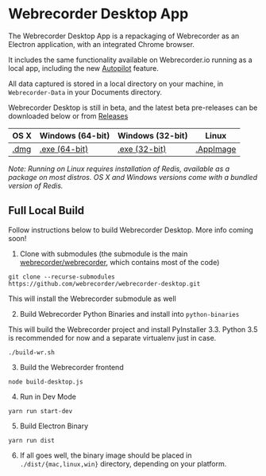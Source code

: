 # Webrecorder Desktop App

The Webrecorder Desktop App is a repackaging of Webrecorder as an Electron application, with an integrated
Chrome browser.

It includes the same functionality available on Webrecorder.io running as a local app, including the
new [Autopilot](https://blog.webrecorder.io/2019/08/07/autopilot.html) feature.

All data captured is stored in a local directory on your machine, in `Webrecorder-Data` in your Documents directory.

Webrecorder Desktop is still in beta, and the latest beta pre-releases can be downloaded below or from [Releases](https://github.com/webrecorder/webrecorder-desktop/releases)

| OS X | Windows (64-bit) | Windows (32-bit) | Linux |
| --- | --- | --- | --- |
| [.dmg](https://github.com/webrecorder/webrecorder-desktop/releases/download/v1.7.0-beta.4/webrecorder-1.7.0-beta.4.dmg) | [.exe (64-bit)](https://github.com/webrecorder/webrecorder-desktop/releases/download/v1.7.0-beta.4/webrecorder-win-x86_64-1.7.0-beta.4.exe) | [.exe (32-bit)](https://github.com/webrecorder/webrecorder-desktop/releases/download/v1.7.0-beta.4/webrecorder-win-x86-1.7.0-beta.4.exe) | [.AppImage](https://github.com/webrecorder/webrecorder-desktop/releases/download/v1.7.0-beta.4/webrecorder-1.7.0-beta.4.AppImage) |

*Note: Running on Linux requires installation of Redis, available as a package on most distros.
OS X and Windows versions come with a bundled version of Redis.*


## Full Local Build

Follow instructions below to build Webrecorder Desktop. More info coming soon!

1) Clone with submodules (the submodule is the main [webrecorder/webrecorder](https://github.com/webrecorder), which contains most of the code)

```
git clone --recurse-submodules https://github.com/webrecorder/webrecorder-desktop.git
```

This will install the Webrecorder submodule as well

2) Build Webrecorder Python Binaries and install into `python-binaries`

This will build the Webrecorder project and install PyInstaller 3.3.
Python 3.5 is recommended for now and a separate virtualenv just in case.


```
./build-wr.sh
```

3) Build the Webrecorder frontend

```
node build-desktop.js
```

4) Run in Dev Mode

```
yarn run start-dev
```

5) Build Electron Binary


```
yarn run dist
```

6) If all goes well, the binary image should be placed in ``./dist/{mac,linux,win}`` directory, depending on your platform.


